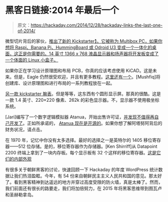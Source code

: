 # 黑客日链接:2014 年最后一个

> 原文：<https://hackaday.com/2014/12/28/hackaday-links-the-last-one-of-2014/>

微型切片背后的家伙，[推出了新的 Kickstarter】。它被称为 Multibox PC，如果你想将 Raspi、Banana Pi、HummingBoard 或 Odroid U3 变成一个一体化的桌面，这正是你需要的。14 英寸 1366 x 768 液晶显示器和扬声器将开发板变成了一个体面的 Linux 小盒子。](https://www.kickstarter.com/projects/1008225922/the-mutlibox-pc-the-hackers-desktop-computer/)

如果你正在学习设计原理图和布局 PCB，你真的应该考虑使用 KiCAD。这是未来。但是，Eagle 仍然很受欢迎，并且有更多教程。[这里还有一个](http://computeraideddesignguide.com/eagle-pcb-tutorials-design-exercises/)。[Mushfiq]将创建库、设计原理图和进行布局的一系列教程放在一起。

[另一款 kickstarter 腕表](https://www.kickstarter.com/projects/958981650/the-pi-watch-a-programmable-open-source-smartwatch/description)。但是等等，这东西有个圆形显示屏。那真的很酷。这是一款 1.4 英寸、220×220 像素、262k 的彩色显示器。不，显示器不使用极坐标系统。

[Jari]编写了一个数字逻辑模拟器 Atanua，开始出售许可证，[并发现不值得再自己开发了](http://hackaday.com/2014/12/13/logic-simulator-atanua-goes-free-possibly-open-source/)。正如所承诺的， [Atanua 现在是开源的](https://github.com/jarikomppa/atanua)。如果你想了解阿塔努阿背后的财务状况，请点击。

在 1970 年，记忆中你没有太多选择。最好的选择之一是英特尔的 1405 移位寄存器——512 位存储。是的，移位寄存器作为存储器。[Ken Shirriff]从 Datapoint 2200 终端上拿到了一块内存板。每个显示板有 32 个这样的移位寄存器。[这是它们的内部外观](http://www.righto.com/2014/12/inside-intel-1405-die-photos-of-shift.html)

有很多关于朝鲜黑客的讨论，快速回顾一下 Hackaday 的年度 WordPress 统计数据让我们热泪盈眶。今年，有 54 份来自朝鲜民主主义人民共和国的意见。那太好了。看到黑客精神到达遥远的地方并穿过高度受限的防火墙，真是太棒了。然而，我们前面还有很长的路要走，我们将加倍努力，在 2015 年将黑客思维带到图瓦卢和圣赫勒拿岛。
